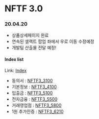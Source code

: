 NFTF 3.0
========

### 20.04.20
* 상품상세페이지 완료
* 연속된 샐랙트 팝업 좌에서 우로 이동 수정예정
* 개발팀 산출물 전달 예정!



#### Index list
Link: [Index][indexlink] 

[indexlink]: https://jaydenan92.github.io/NFTF3_Test/

* 동의서 : [NFTF3_3100](https://jaydenan92.github.io/NFTF3_Test/html/NFTF3_3100_1.html)
* 기본정보 : [NFTF3_4100](https://jaydenan92.github.io/NFTF3_Test/html/NFTF3_4100.html)
* 입출금 : [NFTF3_5100](https://jaydenan92.github.io/NFTF3_Test/html/NFTF3_5100.html)
* 전자금융 : [NFTF3_5500](https://jaydenan92.github.io/NFTF3_Test/html/NFTF3_5500.html)
* 거래영업점 : [NFTF3_5800](https://jaydenan92.github.io/NFTF3_Test/html/NFTF3_5800.html)
* 1원 추가인증 : [NFTF3_6210](https://jaydenan92.github.io/NFTF3_Test/html/NFTF3_6210.html)
